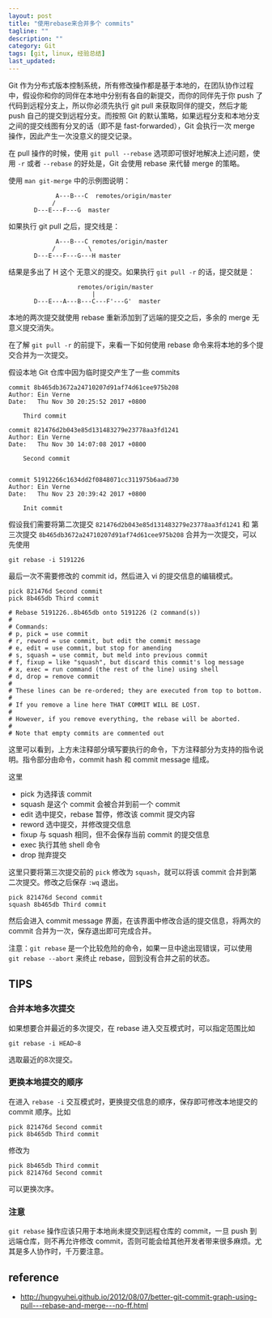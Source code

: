 ```yaml
---
layout: post
title: "使用rebase来合并多个 commits"
tagline: ""
description: ""
category: Git
tags: [git, linux, 经验总结]
last_updated: 
---
```


Git 作为分布式版本控制系统，所有修改操作都是基于本地的，在团队协作过程中，假设你和你的同伴在本地中分别有各自的新提交，而你的同伴先于你 push 了代码到远程分支上，所以你必须先执行 git pull 来获取同伴的提交，然后才能 push 自己的提交到远程分支。而按照 Git 的默认策略，如果远程分支和本地分支之间的提交线图有分叉的话（即不是 fast-forwarded），Git 会执行一次 merge 操作，因此产生一次没意义的提交记录。

在 pull 操作的时候，使用 `git pull --rebase` 选项即可很好地解决上述问题，使用 `-r` 或者 `--rebase` 的好处是，Git 会使用 rebase 来代替 merge 的策略。

使用 `man git-merge` 中的示例图说明：

                 A---B---C  remotes/origin/master
                /
           D---E---F---G  master

如果执行 git pull 之后，提交线是：

                 A---B---C remotes/origin/master
                /         \
           D---E---F---G---H master

结果是多出了 H 这个 无意义的提交。如果执行 `git pull -r` 的话，提交就是：

                       remotes/origin/master
                           |
           D---E---A---B---C---F'---G'  master

本地的两次提交就使用 rebase 重新添加到了远端的提交之后，多余的 merge 无意义提交消失。

在了解 `git pull -r` 的前提下，来看一下如何使用 rebase 命令来将本地的多个提交合并为一次提交。

假设本地 Git 仓库中因为临时提交产生了一些 commits


    commit 8b465db3672a24710207d91af74d61cee975b208
    Author: Ein Verne
    Date:   Thu Nov 30 20:25:52 2017 +0800

        Third commit
        
    commit 821476d2b043e85d131483279e23778aa3fd1241
    Author: Ein Verne
    Date:   Thu Nov 30 14:07:08 2017 +0800

        Second commit
        

    commit 51912266c1634dd2f0848071cc311975b6aad730
    Author: Ein Verne
    Date:   Thu Nov 23 20:39:42 2017 +0800

        Init commit
       
假设我们需要将第二次提交 `821476d2b043e85d131483279e23778aa3fd1241` 和 第三次提交 `8b465db3672a24710207d91af74d61cee975b208` 合并为一次提交，可以先使用

    git rebase -i 5191226

最后一次不需要修改的 commit id，然后进入 vi 的提交信息的编辑模式。

    pick 821476d Second commit
    pick 8b465db Third commit

    # Rebase 5191226..8b465db onto 5191226 (2 command(s))
    #
    # Commands:
    # p, pick = use commit
    # r, reword = use commit, but edit the commit message
    # e, edit = use commit, but stop for amending
    # s, squash = use commit, but meld into previous commit
    # f, fixup = like "squash", but discard this commit's log message
    # x, exec = run command (the rest of the line) using shell
    # d, drop = remove commit
    #
    # These lines can be re-ordered; they are executed from top to bottom.
    #
    # If you remove a line here THAT COMMIT WILL BE LOST.
    #
    # However, if you remove everything, the rebase will be aborted.
    #
    # Note that empty commits are commented out

这里可以看到，上方未注释部分填写要执行的命令，下方注释部分为支持的指令说明。指令部分由命令，commit hash 和 commit message 组成。

这里

- pick 为选择该 commit
- squash 是这个 commit 会被合并到前一个 commit
- edit 选中提交，rebase 暂停，修改该 commit 提交内容
- reword 选中提交，并修改提交信息
- fixup 与 squash 相同，但不会保存当前 commit 的提交信息
- exec 执行其他 shell 命令
- drop 抛弃提交

这里只要将第三次提交前的 `pick` 修改为 `squash`，就可以将该 commit 合并到第二次提交。修改之后保存 `:wq` 退出。


    pick 821476d Second commit
    squash 8b465db Third commit

然后会进入 commit message 界面，在该界面中修改合适的提交信息，将两次的 commit 合并为一次，保存退出即可完成合并。

注意：`git rebase` 是一个比较危险的命令，如果一旦中途出现错误，可以使用 `git rebase --abort` 来终止 rebase，回到没有合并之前的状态。

## TIPS

### 合并本地多次提交
如果想要合并最近的多次提交，在 rebase 进入交互模式时，可以指定范围比如

    git rebase -i HEAD~8

选取最近的8次提交。

### 更换本地提交的顺序
在进入 `rebase -i` 交互模式时，更换提交信息的顺序，保存即可修改本地提交的 commit 顺序。比如

    pick 821476d Second commit
    pick 8b465db Third commit

修改为 

    pick 8b465db Third commit
    pick 821476d Second commit

可以更换次序。

### 注意
`git rebase` 操作应该只用于本地尚未提交到远程仓库的 commit，一旦 push 到远端仓库，则不再允许修改 commit，否则可能会给其他开发者带来很多麻烦。尤其是多人协作时，千万要注意。


## reference

- <http://hungyuhei.github.io/2012/08/07/better-git-commit-graph-using-pull---rebase-and-merge---no-ff.html>
